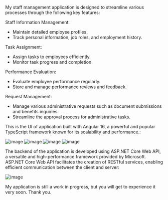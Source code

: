 My staff management application is designed to streamline various processes through the following key features:

Staff Information Management:
- Maintain detailed employee profiles.
- Track personal information, job roles, and employment history.

Task Assignment:
- Assign tasks to employees efficiently.
- Monitor task progress and completion.

Performance Evaluation:
- Evaluate employee performance regularly.
- Store and manage performance reviews and feedback.

Request Management:
- Manage various administrative requests such as document submissions and benefits inquiries.
- Streamline the approval process for administrative tasks.

This is the UI of application built with Angular 16, a powerful and popular TypeScript framework known for its scalability and performance.:

![image](https://github.com/hoaihaii-el/StaffManagement/assets/96371073/382dd0f0-6da3-4a61-b212-f1cab0c7a169)
![image](https://github.com/hoaihaii-el/StaffManagement/assets/96371073/7555b6f1-4e1c-4ce2-bb2f-2bcdb9f74496)
![image](https://github.com/hoaihaii-el/StaffManagement/assets/96371073/4d363309-5679-472b-8206-5fedee925fd4)
![image](https://github.com/hoaihaii-el/StaffManagement/assets/96371073/349954b5-1d69-43c7-b381-f5fb2b65e4df)

The backend of the application is developed using ASP.NET Core Web API, a versatile and high-performance framework provided by Microsoft. ASP.NET Core Web API facilitates the creation of RESTful services, enabling efficient communication between the client and server:

![image](https://github.com/hoaihaii-el/StaffManagement/assets/96371073/3b5ef4f9-0753-498c-a7e0-6884a02db274)

My application is still a work in progress, but you will get to experience it very soon. Thank you.
